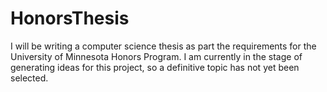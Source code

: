 # HonorsThesis
I will be writing a computer science thesis as part the requirements for the University of Minnesota Honors Program. I am currently in the stage of generating ideas for this project, so a definitive topic has not yet been selected.
